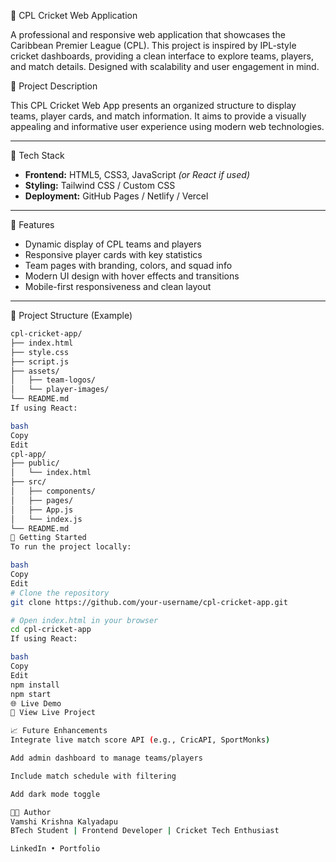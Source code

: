 🏏 CPL Cricket Web Application

A professional and responsive web application that showcases the Caribbean Premier League (CPL). This project is inspired by IPL-style cricket dashboards, providing a clean interface to explore teams, players, and match details. Designed with scalability and user engagement in mind.

 📌 Project Description

This CPL Cricket Web App presents an organized structure to display teams, player cards, and match information. It aims to provide a visually appealing and informative user experience using modern web technologies.

---

🔧 Tech Stack

- **Frontend:** HTML5, CSS3, JavaScript *(or React if used)*
- **Styling:** Tailwind CSS / Custom CSS
- **Deployment:** GitHub Pages / Netlify / Vercel

---

🎯 Features

- Dynamic display of CPL teams and players
- Responsive player cards with key statistics
- Team pages with branding, colors, and squad info
- Modern UI design with hover effects and transitions
- Mobile-first responsiveness and clean layout

---

📂 Project Structure (Example)

```bash
cpl-cricket-app/
├── index.html
├── style.css
├── script.js
├── assets/
│   ├── team-logos/
│   └── player-images/
└── README.md
If using React:

bash
Copy
Edit
cpl-app/
├── public/
│   └── index.html
├── src/
│   ├── components/
│   ├── pages/
│   ├── App.js
│   └── index.js
└── README.md
🚀 Getting Started
To run the project locally:

bash
Copy
Edit
# Clone the repository
git clone https://github.com/your-username/cpl-cricket-app.git

# Open index.html in your browser
cd cpl-cricket-app
If using React:

bash
Copy
Edit
npm install
npm start
🌐 Live Demo
🔗 View Live Project

📈 Future Enhancements
Integrate live match score API (e.g., CricAPI, SportMonks)

Add admin dashboard to manage teams/players

Include match schedule with filtering

Add dark mode toggle

👨‍💻 Author
Vamshi Krishna Kalyadapu
BTech Student | Frontend Developer | Cricket Tech Enthusiast

LinkedIn • Portfolio

